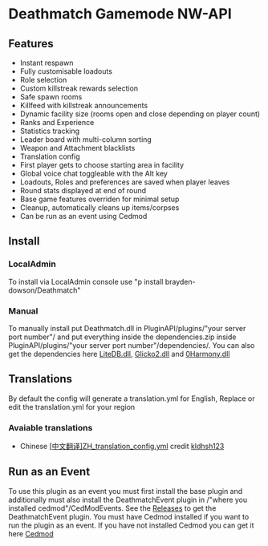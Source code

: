 # Deathmatch Gamemode NW-API
## Features
- Instant respawn
- Fully customisable loadouts
- Role selection
- Custom killstreak rewards selection
- Safe spawn rooms
- Killfeed with killstreak announcements
- Dynamic facility size (rooms open and close depending on player count)
- Ranks and Experience
- Statistics tracking
- Leader board with multi-column sorting
- Weapon and Attachment blacklists
- Translation config
- First player gets to choose starting area in facility
- Global voice chat toggleable with the Alt key
- Loadouts, Roles and preferences are saved when player leaves
- Round stats displayed at end of round
- Base game features overriden for minimal setup
- Cleanup, automatically cleans up items/corpses 
- Can be run as an event using Cedmod

## Install
### LocalAdmin
To install via LocalAdmin console use "p install brayden-dowson/Deathmatch"

### Manual
To manually install put Deathmatch.dll in PluginAPI/plugins/"your server port number"/ and put everything inside the dependencies.zip inside PluginAPI/plugins/"your server port number"/dependencies/. You can also get the dependencies here [LiteDB.dll](https://github.com/mbdavid/LiteDB), [Glicko2.dll](https://github.com/ikhanage/Glicko2) and [0Harmony.dll](https://github.com/pardeike/Harmony)

## Translations
By default the config will generate a translation.yml for English, Replace or edit the translation.yml for your region
### Avaiable translations
- Chinese [[中文翻译]ZH_translation_config.yml](https://github.com/brayden-dowson/Deathmatch/blob/master/%5B%E4%B8%AD%E6%96%87%E7%BF%BB%E8%AF%91%5DZH_translation.zip) credit [kldhsh123](https://github.com/kldhsh123)

## Run as an Event
To use this plugin as an event you must first install the base plugin and additionally must also install the DeathmatchEvent plugin in /"where you installed cedmod"/CedModEvents. See the [Releases](https://github.com/brayden-dowson/Deathmatch/releases) to get the DeathmatchEvent plugin. You must have Cedmod installed if you want to run the plugin as an event. If you have not installed Cedmod you can get it here [Cedmod](https://github.com/CedModV2/CedMod)
